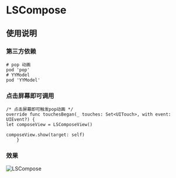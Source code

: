 # LSCompose
## 使用说明
### 第三方依赖

```
# pop 动画
pod 'pop'
# YYModel
pod 'YYModel'
```

### 点击屏幕即可调用
```
/* 点击屏幕即可触发pop动画 */
override func touchesBegan(_ touches: Set<UITouch>, with event: UIEvent?) {
let composeView = LSComposeView()
        
composeView.show(target: self)
    }
```

### 效果
![LSCompose](http://upload-images.jianshu.io/upload_images/2329629-84cef905e61e05e6.gif?imageMogr2/auto-orient/strip)
